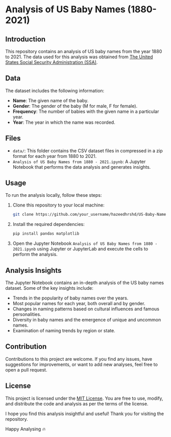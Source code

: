 # Analysis of US Baby Names (1880-2021)

## Introduction

This repository contains an analysis of US baby names from the year 1880 to 2021. The data used for this analysis was obtained from [The United States Social Security Administration (SSA)](https://www.ssa.gov/oact/babynames/).

## Data

The dataset includes the following information:

- **Name**: The given name of the baby.
- **Gender**: The gender of the baby (M for male, F for female).
- **Frequency**: The number of babies with the given name in a particular year.
- **Year**: The year in which the name was recorded.

## Files

- `data/`: This folder contains the CSV dataset files in compressed in a zip format for each year from 1880 to 2021.
- `Analysis of US Baby Names from 1880 - 2021.ipynb`: A Jupyter Notebook that performs the data analysis and generates insights.

## Usage

To run the analysis locally, follow these steps:

1. Clone this repository to your local machine:

   ```bash
   git clone https://github.com/your_username/hazeedhrshd/US-Baby-Names-1880-2021.git
   ```

2. Install the required dependencies:

   ```bash
   pip install pandas matplotlib
   ```

3. Open the Jupyter Notebook `Analysis of US Baby Names from 1880 - 2021.ipynb` using Jupyter or JupyterLab and execute the cells to perform the analysis.

## Analysis Insights

The Jupyter Notebook contains an in-depth analysis of the US baby names dataset. Some of the key insights include:

- Trends in the popularity of baby names over the years.
- Most popular names for each year, both overall and by gender.
- Changes in naming patterns based on cultural influences and famous personalities.
- Diversity in baby names and the emergence of unique and uncommon names.
- Examination of naming trends by region or state.

## Contribution

Contributions to this project are welcome. If you find any issues, have suggestions for improvements, or want to add new analyses, feel free to open a pull request.

## License

This project is licensed under the [MIT License](LICENSE). You are free to use, modify, and distribute the code and analysis as per the terms of the license.


I hope you find this analysis insightful and useful! Thank you for visiting the repository.

Happy Analysing 🔥
